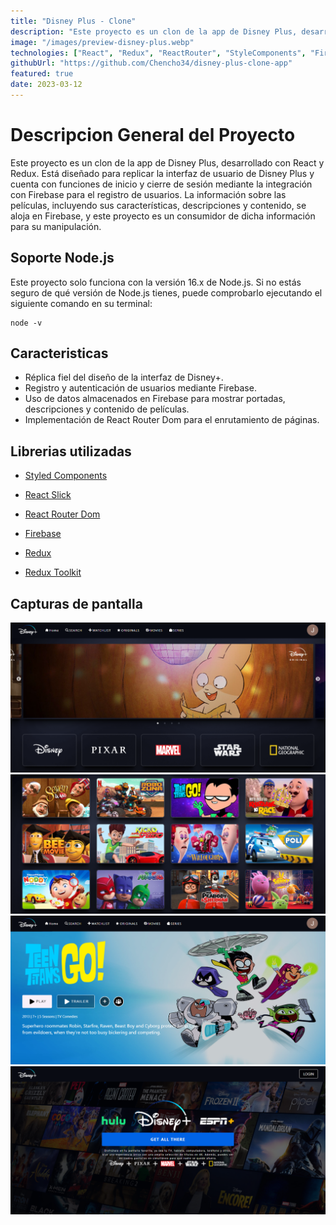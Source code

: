 ```yaml
---
title: "Disney Plus - Clone"
description: "Este proyecto es un clon de la app de Disney Plus, desarrollado React y Redux. Está diseñado para replicar la interfaz de usuario de Disney Plus y cuenta con funciones de inicio y cierre de sesión mediante la integración con Firebase para el registro de usuarios."
image: "/images/preview-disney-plus.webp"
technologies: ["React", "Redux", "ReactRouter", "StyleComponents", "Firebase"]
githubUrl: "https://github.com/Chencho34/disney-plus-clone-app"
featured: true
date: 2023-03-12
---
```


# Descripcion General del Proyecto

Este proyecto es un clon de la app de Disney Plus, desarrollado con React y Redux. Está diseñado para replicar la interfaz de usuario de Disney Plus y cuenta con funciones de inicio y cierre de sesión mediante la integración con Firebase para el registro de usuarios. La información sobre las películas, incluyendo sus características, descripciones y contenido, se aloja en Firebase, y este proyecto es un consumidor de dicha información para su manipulación.

## Soporte Node.js

Este proyecto solo funciona con la versión 16.x de Node.js. Si no estás seguro de qué versión de Node.js tienes, puede comprobarlo ejecutando el siguiente comando en su terminal:

```
node -v
```

## Caracteristicas

* Réplica fiel del diseño de la interfaz de Disney+.
* Registro y autenticación de usuarios mediante Firebase.
* Uso de datos almacenados en Firebase para mostrar portadas, descripciones y contenido de películas.
* Implementación de React Router Dom para el enrutamiento de páginas.

## Librerias utilizadas

* [Styled Components](https://styled-components.com/)

* [React Slick](https://react-slick.neostack.com/)

* [React Router Dom](https://reactrouter.com/en/main)

* [Firebase](https://www.npmjs.com/package/firebase)

* [Redux](https://redux.js.org/)

* [Redux Toolkit](https://redux-toolkit.js.org/)

## Capturas de pantalla

![cap-home-disney-plus-clone-app](https://raw.githubusercontent.com/Chencho34/disney-plus-clone-app/main/public/images/dp-cap-01.png)
![cap-movies-disney-plus-clone-app](https://raw.githubusercontent.com/Chencho34/disney-plus-clone-app/main/public/images/dp-cap-02.png)
![cap-movie-plus-clone-app](https://raw.githubusercontent.com/Chencho34/disney-plus-clone-app/main/public/images/dp-cap-03.png)
![cap-login-plus-clone-app](https://raw.githubusercontent.com/Chencho34/disney-plus-clone-app/main/public/images/dp-cap-04.png)
